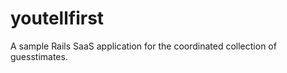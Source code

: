 youtellfirst
============

A sample Rails SaaS application for the coordinated collection of guesstimates.

